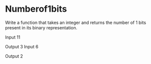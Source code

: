 # Numberof1bits

Write a function that takes an integer and returns the number of 1 bits present in its binary representation.


Input
11

Output
3
Input
6

Output
2
